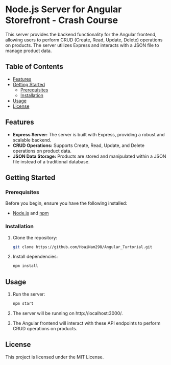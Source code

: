 # Node.js Server for Angular Storefront - Crash Course

This server provides the backend functionality for the Angular frontend, allowing users to perform CRUD (Create, Read, Update, Delete) operations on products. The server utilizes Express and interacts with a JSON file to manage product data.

## Table of Contents

- [Features](#features)
- [Getting Started](#getting-started)
  - [Prerequisites](#prerequisites)
  - [Installation](#installation)
- [Usage](#usage)
- [License](#license)

## Features

- **Express Server:** The server is built with Express, providing a robust and scalable backend.
- **CRUD Operations:** Supports Create, Read, Update, and Delete operations on product data.
- **JSON Data Storage:** Products are stored and manipulated within a JSON file instead of a traditional database.

## Getting Started

### Prerequisites

Before you begin, ensure you have the following installed:

- [Node.js](https://nodejs.org/) and [npm](https://www.npmjs.com/)

### Installation

1. Clone the repository:
   ```bash
   git clone https://github.com/HoaiNam298/Angular_Turtorial.git
   ```
2. Install dependencies:
   ```bash
   npm install
   ```

## Usage

1. Run the server:
   ```bash
   npm start
   ```
2. The server will be running on http://localhost:3000/.

3. The Angular frontend will interact with these API endpoints to perform CRUD operations on products.

## License

This project is licensed under the MIT License.
